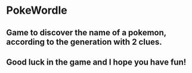 # PokeWordle
## Game to discover the name of a pokemon, according to the generation with 2 clues.
## Good luck in the game and I hope you have fun!

